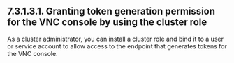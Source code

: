 ## 7.3.1.3.1. Granting token generation permission for the VNC console by using the cluster role

As a cluster administrator, you can install a cluster role and bind it to a user or service account to allow access to the endpoint that generates tokens for the VNC console.

